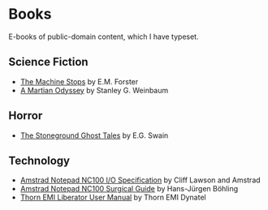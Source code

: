 # Books

E-books of public-domain content, which I have typeset.

## Science Fiction

* [The Machine Stops](The%20Machine%20Stops%20-%20Forster.pdf) by E.M. Forster
* [A Martian Odyssey](A%20Martian%20Odyssey%20-%20Weinbaum.pdf) by Stanley G. Weinbaum

## Horror

* [The Stoneground Ghost Tales](The%20Stoneground%20Ghost%20Tales%20-%20Swain.pdf) by E.G. Swain

## Technology

* [Amstrad Notepad NC100 I/O Specification](Amstrad%20NC100%20IO%20Specification.pdf) by Cliff Lawson and Amstrad
* [Amstrad Notepad NC100 Surgical Guide](Amstrad%20NC100%20Surgical%20Guide.pdf) by Hans-Jürgen Böhling
* [Thorn EMI Liberator User Manual](Thorn%20EMI%20LiberatorvUser%20Manual.pdf) by Thorn EMI Dynatel
